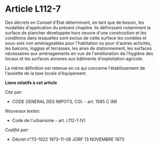 # Article L112-7

Des décrets en Conseil d'Etat déterminent, en tant que de besoin, les modalités d'application du présent chapitre. Ils
définissent notamment la surface de plancher développée hors oeuvre d'une construction et les conditions dans lesquelles sont
exclus de cette surface les combles et sous-sols non aménageables pour l'habitation ou pour d'autres activités, les balcons,
loggias et terrasses, les aires de stationnement, les surfaces nécessaires aux aménagements en vue de l'amélioration de
l'hygiène des locaux et les surfaces annexes aux bâtiments d'exploitation agricole.

La même définition est retenue en ce qui concerne l'établissement de l'assiette de la taxe locale d'équipement.

**Liens relatifs à cet article**

_Cité par_:

  - CODE GENERAL DES IMPOTS, CGI. - art. 1585 C (M)

_Nouveaux textes_:

  - Code de l'urbanisme - art. L112-1 (V)

_Codifié par_:

  - Décret n°73-1022 1973-11-08 JORF 13 NOVEMBRE 1973
